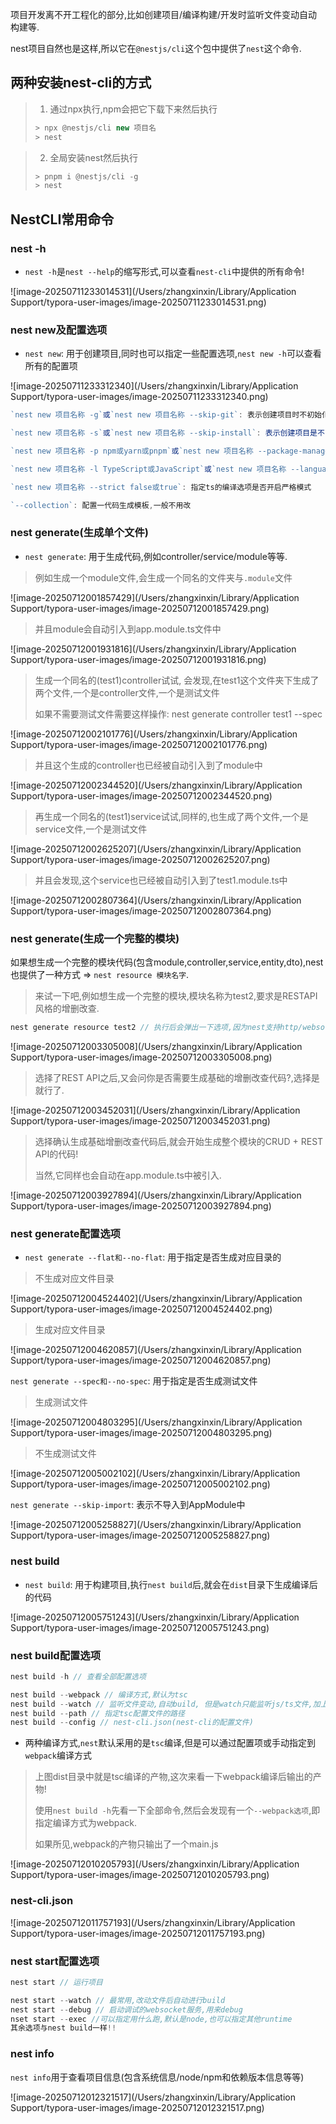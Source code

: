项目开发离不开工程化的部分,比如创建项目/编译构建/开发时监听文件变动自动构建等.

nest项目自然也是这样,所以它在`@nestjs/cli`这个包中提供了`nest`这个命令.



## 两种安装nest-cli的方式

> 1. 通过npx执行,npm会把它下载下来然后执行
>
> ```js
> > npx @nestjs/cli new 项目名
> > nest
> ```

> 2. 全局安装nest然后执行
>
> ```js
> > pnpm i @nestjs/cli -g
> > nest
> ```

## NestCLI常用命令

### nest -h

- `nest -h`是`nest --help`的缩写形式,可以查看`nest-cli`中提供的所有命令!

![image-20250711233014531](/Users/zhangxinxin/Library/Application Support/typora-user-images/image-20250711233014531.png)

### nest new及配置选项

- `nest new`: 用于创建项目,同时也可以指定一些配置选项,`nest new -h`可以查看所有的配置项

![image-20250711233312340](/Users/zhangxinxin/Library/Application Support/typora-user-images/image-20250711233312340.png)

```js
`nest new 项目名称 -g`或`nest new 项目名称 --skip-git`: 表示创建项目时不初始化git

`nest new 项目名称 -s`或`nest new 项目名称 --skip-install`: 表示创建项目是不自动下载依赖(npm install)

`nest new 项目名称 -p npm或yarn或pnpm`或`nest new 项目名称 --package-manager npm或yarn或pnpm`: 用于指定包管理器

`nest new 项目名称 -l TypeScript或JavaScript`或`nest new 项目名称 --language TypeScript或JavaScript`: 用于指定创建项目时使用TS还是JS

`nest new 项目名称 --strict false或true`: 指定ts的编译选项是否开启严格模式

`--collection`: 配置一代码生成模板,一般不用改
```

### nest generate(生成单个文件)

- `nest generate`: 用于生成代码,例如controller/service/module等等.

> 例如生成一个module文件,会生成一个同名的文件夹与`.module`文件

![image-20250712001857429](/Users/zhangxinxin/Library/Application Support/typora-user-images/image-20250712001857429.png)

> 并且module会自动引入到app.module.ts文件中

![image-20250712001931816](/Users/zhangxinxin/Library/Application Support/typora-user-images/image-20250712001931816.png)

> 生成一个同名的(test1)controller试试, 会发现,在test1这个文件夹下生成了两个文件,一个是controller文件,一个是测试文件
>
> 如果不需要测试文件需要这样操作: nest generate controller test1 --spec 

![image-20250712002101776](/Users/zhangxinxin/Library/Application Support/typora-user-images/image-20250712002101776.png)

> 并且这个生成的controller也已经被自动引入到了module中

![image-20250712002344520](/Users/zhangxinxin/Library/Application Support/typora-user-images/image-20250712002344520.png)

> 再生成一个同名的(test1)service试试,同样的,也生成了两个文件,一个是service文件,一个是测试文件

![image-20250712002625207](/Users/zhangxinxin/Library/Application Support/typora-user-images/image-20250712002625207.png)

> 并且会发现,这个service也已经被自动引入到了test1.module.ts中

![image-20250712002807364](/Users/zhangxinxin/Library/Application Support/typora-user-images/image-20250712002807364.png)



### nest generate(生成一个完整的模块)

如果想生成一个完整的模块代码(包含module,controller,service,entity,dto),nest也提供了一种方式 => `nest resource 模块名字`.

> 来试一下吧,例如想生成一个完整的模块,模块名称为test2,要求是RESTAPI风格的增删改查.

```js
nest generate resource test2 // 执行后会弹出一下选项,因为nest支持http/websocket/graphql/tcp等,这里选择http的RESTAPI风格就可以了
```

![image-20250712003305008](/Users/zhangxinxin/Library/Application Support/typora-user-images/image-20250712003305008.png)

> 选择了REST API之后,又会问你是否需要生成基础的增删改查代码?,选择是就行了.

![image-20250712003452031](/Users/zhangxinxin/Library/Application Support/typora-user-images/image-20250712003452031.png)

> 选择确认生成基础增删改查代码后,就会开始生成整个模块的CRUD + REST API的代码!
>
> 当然,它同样也会自动在app.module.ts中被引入.

![image-20250712003927894](/Users/zhangxinxin/Library/Application Support/typora-user-images/image-20250712003927894.png)

### nest generate配置选项

- `nest generate --flat和--no-flat`: 用于指定是否生成对应目录的

> 不生成对应文件目录

![image-20250712004524402](/Users/zhangxinxin/Library/Application Support/typora-user-images/image-20250712004524402.png)

> 生成对应文件目录

![image-20250712004620857](/Users/zhangxinxin/Library/Application Support/typora-user-images/image-20250712004620857.png)

`nest generate --spec和--no-spec`: 用于指定是否生成测试文件

> 生成测试文件

![image-20250712004803295](/Users/zhangxinxin/Library/Application Support/typora-user-images/image-20250712004803295.png)

> 不生成测试文件

![image-20250712005002102](/Users/zhangxinxin/Library/Application Support/typora-user-images/image-20250712005002102.png)

`nest generate --skip-import`: 表示不导入到AppModule中

![image-20250712005258827](/Users/zhangxinxin/Library/Application Support/typora-user-images/image-20250712005258827.png)


### nest build

- `nest build`: 用于构建项目,执行`nest build`后,就会在`dist`目录下生成编译后的代码

![image-20250712005751243](/Users/zhangxinxin/Library/Application Support/typora-user-images/image-20250712005751243.png)

### nest build配置选项

```js
nest build -h // 查看全部配置选项

nest build --webpack // 编译方式,默认为tsc
nest build --watch // 监听文件变动,自动build, 但是watch只能监听js/ts文件,加上--watchAssets会连别的文件一同监听变化,并输出到dist目录中,比如.md,.yml文件.
nest build --path // 指定tsc配置文件的路径
nest build --config // nest-cli.json(nest-cli的配置文件)
```



- 两种编译方式,`nest`默认采用的是`tsc`编译,但是可以通过配置项或手动指定到`webpack`编译方式

> 上图dist目录中就是tsc编译的产物,这次来看一下webpack编译后输出的产物!
>
> 使用`nest build -h`先看一下全部命令,然后会发现有一个`--webpack选项`,即指定编译方式为webpack.
>
> 如果所见,webpack的产物只输出了一个main.js

![image-20250712010205793](/Users/zhangxinxin/Library/Application Support/typora-user-images/image-20250712010205793.png)

### nest-cli.json

![image-20250712011757193](/Users/zhangxinxin/Library/Application Support/typora-user-images/image-20250712011757193.png)

### nest start配置选项

```js
nest start // 运行项目

nest start --watch // 最常用,改动文件后自动进行build
nest start --debug // 启动调试的websocket服务,用来debug
nset start --exec //可以指定用什么跑,默认是node,也可以指定其他runtime
其余选项与nest build一样!!
```

### nest info

`nest info`用于查看项目信息(包含系统信息/node/npm和依赖版本信息等等)

![image-20250712012321517](/Users/zhangxinxin/Library/Application Support/typora-user-images/image-20250712012321517.png)